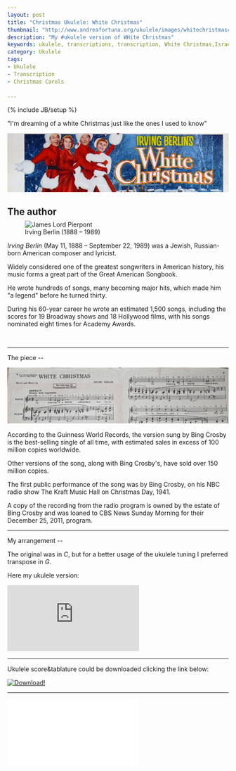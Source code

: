 ```yaml
---
layout: post
title: "Christmas Ukulele: White Christmas"
thumbnail: "http://www.andreafortuna.org/ukulele/images/whitechristmascover.jpg"
description: "My #ukulele version of WHite Christmas"
keywords: ukulele, transcriptions, transcription, White Christmas,Israel Isidore Baline, Bing Crosby, music, fingerstyle
category: Ukulele
tags: 
- Ukulele
- Transcription
- Christmas Carols

---
```

{% include JB/setup %}

"I'm dreaming of a white Christmas just like the ones I used to know"

![whitechristmas](/ukulele/images/whitechristmascover.jpg)
<!-- more -->

The author
--
<figure style="margin-top:-10px;">
  <img src="https://upload.wikimedia.org/wikipedia/commons/thumb/d/da/BerlinPortrait1.jpg/220px-BerlinPortrait1.jpg" alt="James Lord Pierpont">
  <figcaption>Irving Berlin (1888 – 1989)</figcaption>
</figure>

*Irving Berlin* (May 11, 1888 – September 22, 1989) was a Jewish, Russian-born American composer and lyricist. 

Widely considered one of the greatest songwriters in American history, his music forms a great part of the Great American Songbook.

He wrote hundreds of songs, many becoming major hits, which made him "a legend" before he turned thirty. 

During his 60-year career he wrote an estimated 1,500 songs, including the scores for 19 Broadway shows and 18 Hollywood films, with his songs nominated eight times for Academy Awards.

<br>
<hr>
The piece
--

![original score](/ukulele/images/whitechristmas.jpg)

According to the Guinness World Records, the version sung by Bing Crosby is the best-selling single of all time, with estimated sales in excess of 100 million copies worldwide.

Other versions of the song, along with Bing Crosby's, have sold over 150 million copies.

The first public performance of the song was by Bing Crosby, on his NBC radio show The Kraft Music Hall on Christmas Day, 1941.

A copy of the recording from the radio program is owned by the estate of Bing Crosby and was loaned to CBS News Sunday Morning for their December 25, 2011, program.

<hr>
My arrangement
--

The original was in *C*, but for a better usage of the ukulele tuning I preferred transpose in *G*.

Here my ukulele version:

<div class="video-container">
<iframe src="https://www.youtube.com/embed/Ha6-O7P2kLI" frameborder="0" allowfullscreen></iframe>
</div>

<hr/>

Ukulele score&tablature could be downloaded clicking the link below:

[![Download!](http://www.andreafortuna.org/images/Download-PDF-Button.png)](http://www.andreafortuna.org/ukulele/files/White_Christmas.pdf)

<hr/>
<div class="video-container">
<embed src="/ukulele/files/White_Christmas.pdf" pluginspage="http://www.adobe.com/products/acrobat/readstep2.html">
</div>